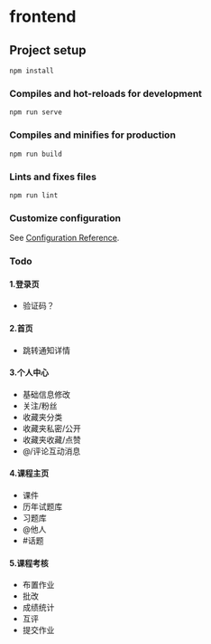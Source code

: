 # frontend

## Project setup
```
npm install
```

### Compiles and hot-reloads for development
```
npm run serve
```

### Compiles and minifies for production
```
npm run build
```

### Lints and fixes files
```
npm run lint
```

### Customize configuration
See [Configuration Reference](https://cli.vuejs.org/config/).


### Todo
#### 1.登录页   
- 验证码？   
#### 2.首页   
- 跳转通知详情     
#### 3.个人中心  
- 基础信息修改   
- 关注/粉丝   
- 收藏夹分类     
- 收藏夹私密/公开   
- 收藏夹收藏/点赞    
- @/评论互动消息   
#### 4.课程主页
- 课件
- 历年试题库
- 习题库
- @他人
- #话题
#### 5.课程考核
- 布置作业
- 批改
- 成绩统计
- 互评
- 提交作业

